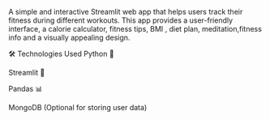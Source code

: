 A simple and interactive Streamlit web app that helps users track their fitness during different workouts.
This app provides a user-friendly interface, a calorie calculator, fitness tips, BMI , diet plan, meditation,fitness info and a visually appealing design.

🛠 Technologies Used
Python 🐍

Streamlit 🎈

Pandas 📊

MongoDB (Optional for storing user data)
